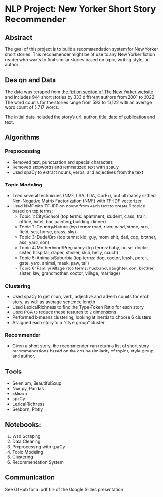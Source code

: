 # NLP Project: New Yorker Short Story Recommender

## Abstract

The goal of this project is to build a recommendation system for New Yorker short stories. This recommender might be of use to any New Yorker fiction reader who wants to find similar stories based on topic, writing style, or author.

## Design and Data

The data was scraped from [the fiction section of The New Yorker website](https://www.newyorker.com/magazine/fiction) and includes 944 short stories by 333 different authors from 2001 to 2022. The word counts for the stories range from 593 to 16,122 with an average word count of 5,717 words.

The initial data included the story’s url, author, title, date of publication and text. 

## Algorithms

### Preprocessing

- Removed text, punctuation and special characters
- Removed stopwords and lemmatized text with spaCy
- Used spaCy to extract nouns, verbs, and adjectives from the text

### Topic Modeling

- Tried several techniques (NMF, LSA, LDA, CorEx), but ultimately settled Non-Negative Matrix Factorization (NMF) with TF-IDF vectorizer.
- Used NMF with TF-IDF on nouns from each text to create 6 topics based on top terms:
    - Topic 1: City/School (top terms: apartment, student, class, train, office, hotel, bar, painting, building, dinner)
    - Topic 2: Country/Nature (top terms: road, river, wind, stone, sun, field, sea, horse, grass, sky)
    - Topic 3: Dude/Bro (top terms: kid, guy, mom, shit, dad, cop, brother, ass, yard, son)
    - Topic 4: Motherhood/Pregnancy (top terms: baby, nurse, doctor, sister, hospital, diaper, stroller, skin, belly, couch)
    - Topic 5: Animals/Suburbia (top terms: dog, doctor, leash, porch, gate, yard, animal, mask, paw, tail)
    - Topic 6: Family/Village (top terms: husband, daughter, son, brother, sister, law, grandmother, doctor, village, marriage)

### Clustering

- Used spaCy to get noun, verb, adjective and adverb counts for each story, as well as average sentence length
- Used LexicalRichness to find the Type-Token Ratio for each story
- Used PCA to reduce these features to 2 dimensions
- Performed k-means clustering, looking at inertia to choose 6 clusters
- Assigned each story to a “style group” cluster

### Recommender

- Given a short story, the recommender can return a list of short story recommendations based on the cosine similarity of topics, style group, and author.

## Tools

- Selenium, BeautifulSoup
- Numpy, Pandas
- sklearn
- spaCy
- LexicalRichness
- Seaborn, Plotly

## Notebooks:

1. Web Scraping
2. Data Cleaning
3. Preprocessing with spaCy
4. Topic Modeling
5. Clustering
6. Recommendation System

## Communication

See GitHub for a .pdf file of the Google Slides presentation